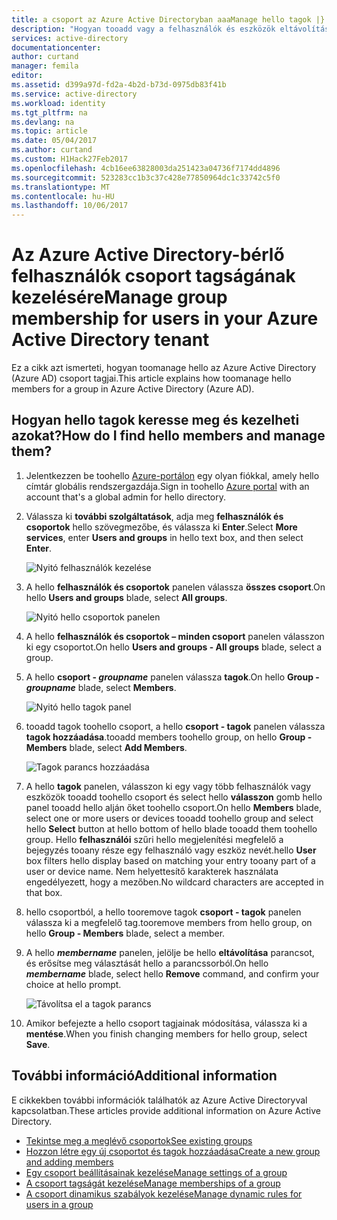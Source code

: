 ```yaml
---
title: a csoport az Azure Active Directoryban aaaManage hello tagok |} Microsoft Docs
description: "Hogyan tooadd vagy a felhasználók és eszközök eltávolítása egy csoportból az Azure Active Directoryban"
services: active-directory
documentationcenter: 
author: curtand
manager: femila
editor: 
ms.assetid: d399a97d-fd2a-4b2d-b73d-0975db83f41b
ms.service: active-directory
ms.workload: identity
ms.tgt_pltfrm: na
ms.devlang: na
ms.topic: article
ms.date: 05/04/2017
ms.author: curtand
ms.custom: H1Hack27Feb2017
ms.openlocfilehash: 4cb16ee63828003da251423a04736f7174dd4896
ms.sourcegitcommit: 523283cc1b3c37c428e77850964dc1c33742c5f0
ms.translationtype: MT
ms.contentlocale: hu-HU
ms.lasthandoff: 10/06/2017
---
```

# <a name="manage-group-membership-for-users-in-your-azure-active-directory-tenant"></a><span data-ttu-id="1e8ed-103">Az Azure Active Directory-bérlő felhasználók csoport tagságának kezelésére</span><span class="sxs-lookup"><span data-stu-id="1e8ed-103">Manage group membership for users in your Azure Active Directory tenant</span></span>
<span data-ttu-id="1e8ed-104">Ez a cikk azt ismerteti, hogyan toomanage hello az Azure Active Directory (Azure AD) csoport tagjai.</span><span class="sxs-lookup"><span data-stu-id="1e8ed-104">This article explains how toomanage hello members for a group in Azure Active Directory (Azure AD).</span></span>

## <a name="how-do-i-find-hello-members-and-manage-them"></a><span data-ttu-id="1e8ed-105">Hogyan hello tagok keresse meg és kezelheti azokat?</span><span class="sxs-lookup"><span data-stu-id="1e8ed-105">How do I find hello members and manage them?</span></span>
1. <span data-ttu-id="1e8ed-106">Jelentkezzen be toohello [Azure-portálon](https://portal.azure.com) egy olyan fiókkal, amely hello címtár globális rendszergazdája.</span><span class="sxs-lookup"><span data-stu-id="1e8ed-106">Sign in toohello [Azure portal](https://portal.azure.com) with an account that's a global admin for hello directory.</span></span>
2. <span data-ttu-id="1e8ed-107">Válassza ki **további szolgáltatások**, adja meg **felhasználók és csoportok** hello szövegmezőbe, és válassza ki **Enter**.</span><span class="sxs-lookup"><span data-stu-id="1e8ed-107">Select **More services**, enter **Users and groups** in hello text box, and then select **Enter**.</span></span>

   ![Nyitó felhasználók kezelése](./media/active-directory-groups-members-azure-portal/search-user-management.png)
3. <span data-ttu-id="1e8ed-109">A hello **felhasználók és csoportok** panelen válassza **összes csoport**.</span><span class="sxs-lookup"><span data-stu-id="1e8ed-109">On hello **Users and groups** blade, select **All groups**.</span></span>

   ![Nyitó hello csoportok panelen](./media/active-directory-groups-members-azure-portal/view-groups-blade.png)
4. <span data-ttu-id="1e8ed-111">A hello **felhasználók és csoportok – minden csoport** panelen válasszon ki egy csoportot.</span><span class="sxs-lookup"><span data-stu-id="1e8ed-111">On hello **Users and groups - All groups** blade, select a group.</span></span>
5. <span data-ttu-id="1e8ed-112">A hello **csoport - *groupname***  panelen válassza **tagok**.</span><span class="sxs-lookup"><span data-stu-id="1e8ed-112">On hello **Group - *groupname*** blade, select **Members**.</span></span>

   ![Nyitó hello tagok panel](./media/active-directory-groups-members-azure-portal/view-group-members.png)
6. <span data-ttu-id="1e8ed-114">tooadd tagok toohello csoport, a hello **csoport - tagok** panelen válassza **tagok hozzáadása**.</span><span class="sxs-lookup"><span data-stu-id="1e8ed-114">tooadd members toohello group, on hello **Group - Members** blade, select **Add Members**.</span></span>

   ![Tagok parancs hozzáadása](./media/active-directory-groups-members-azure-portal/add-group-members-command.png)
7. <span data-ttu-id="1e8ed-116">A hello **tagok** panelen, válasszon ki egy vagy több felhasználók vagy eszközök tooadd toohello csoport és select hello **válasszon** gomb hello panel tooadd hello alján őket toohello csoport.</span><span class="sxs-lookup"><span data-stu-id="1e8ed-116">On hello **Members** blade, select one or more users or devices tooadd toohello group and select hello **Select** button at hello bottom of hello blade tooadd them toohello group.</span></span> <span data-ttu-id="1e8ed-117">Hello **felhasználói** szűri hello megjelenítési megfelelő a bejegyzés tooany része egy felhasználó vagy eszköz nevét.</span><span class="sxs-lookup"><span data-stu-id="1e8ed-117">hello **User** box filters hello display based on matching your entry tooany part of a user or device name.</span></span> <span data-ttu-id="1e8ed-118">Nem helyettesítő karakterek használata engedélyezett, hogy a mezőben.</span><span class="sxs-lookup"><span data-stu-id="1e8ed-118">No wildcard characters are accepted in that box.</span></span>
8. <span data-ttu-id="1e8ed-119">hello csoportból, a hello tooremove tagok **csoport - tagok** panelen válassza ki a megfelelő tag.</span><span class="sxs-lookup"><span data-stu-id="1e8ed-119">tooremove members from hello group, on hello **Group - Members** blade, select a member.</span></span>
9. <span data-ttu-id="1e8ed-120">A hello ***membername*** panelen, jelölje be hello **eltávolítása** parancsot, és erősítse meg választását hello a parancssorból.</span><span class="sxs-lookup"><span data-stu-id="1e8ed-120">On hello ***membername*** blade, select hello **Remove** command, and confirm your choice at hello prompt.</span></span>

   ![Távolítsa el a tagok parancs](./media/active-directory-groups-members-azure-portal/remove-group-members-command.png)
10. <span data-ttu-id="1e8ed-122">Amikor befejezte a hello csoport tagjainak módosítása, válassza ki a **mentése**.</span><span class="sxs-lookup"><span data-stu-id="1e8ed-122">When you finish changing members for hello group, select **Save**.</span></span>

## <a name="additional-information"></a><span data-ttu-id="1e8ed-123">További információ</span><span class="sxs-lookup"><span data-stu-id="1e8ed-123">Additional information</span></span>
<span data-ttu-id="1e8ed-124">E cikkekben további információk találhatók az Azure Active Directoryval kapcsolatban.</span><span class="sxs-lookup"><span data-stu-id="1e8ed-124">These articles provide additional information on Azure Active Directory.</span></span>

* [<span data-ttu-id="1e8ed-125">Tekintse meg a meglévő csoportok</span><span class="sxs-lookup"><span data-stu-id="1e8ed-125">See existing groups</span></span>](active-directory-groups-view-azure-portal.md)
* [<span data-ttu-id="1e8ed-126">Hozzon létre egy új csoportot és tagok hozzáadása</span><span class="sxs-lookup"><span data-stu-id="1e8ed-126">Create a new group and adding members</span></span>](active-directory-groups-create-azure-portal.md)
* [<span data-ttu-id="1e8ed-127">Egy csoport beállításainak kezelése</span><span class="sxs-lookup"><span data-stu-id="1e8ed-127">Manage settings of a group</span></span>](active-directory-groups-settings-azure-portal.md)
* [<span data-ttu-id="1e8ed-128">A csoport tagságát kezelése</span><span class="sxs-lookup"><span data-stu-id="1e8ed-128">Manage memberships of a group</span></span>](active-directory-groups-membership-azure-portal.md)
* [<span data-ttu-id="1e8ed-129">A csoport dinamikus szabályok kezelése</span><span class="sxs-lookup"><span data-stu-id="1e8ed-129">Manage dynamic rules for users in a group</span></span>](active-directory-groups-dynamic-membership-azure-portal.md)
